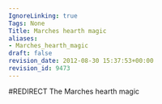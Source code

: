 ```yaml
---
IgnoreLinking: true
Tags: None
Title: Marches hearth magic
aliases:
- Marches_hearth_magic
draft: false
revision_date: 2012-08-30 15:37:53+00:00
revision_id: 9473
---
```


#REDIRECT The Marches hearth magic